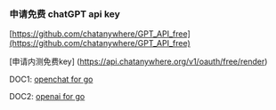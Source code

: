 ### 申请免费 chatGPT api key

[https://github.com/chatanywhere/GPT_API_free](https://github.com/chatanywhere/GPT_API_free)

[申请内测免费key] (https://api.chatanywhere.org/v1/oauth/free/render)


DOC1: [openchat for go](https://github.com/eatmoreapple/openwechat)

DOC2: [openai for go](https://github.com/sashabaranov/go-openai)